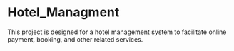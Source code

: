 # Hotel_Managment
This project is designed for a hotel management system to facilitate online payment, booking, and other related services.
